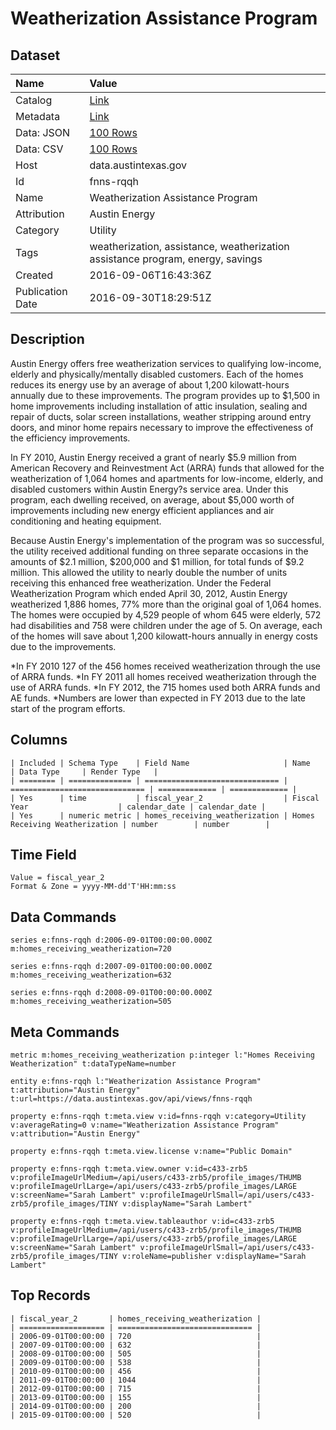 # Weatherization Assistance Program

## Dataset

| Name | Value |
| :--- | :---- |
| Catalog | [Link](https://catalog.data.gov/dataset/weatherization-assistance-program) |
| Metadata | [Link](https://data.austintexas.gov/api/views/fnns-rqqh) |
| Data: JSON | [100 Rows](https://data.austintexas.gov/api/views/fnns-rqqh/rows.json?max_rows=100) |
| Data: CSV | [100 Rows](https://data.austintexas.gov/api/views/fnns-rqqh/rows.csv?max_rows=100) |
| Host | data.austintexas.gov |
| Id | fnns-rqqh |
| Name | Weatherization Assistance Program |
| Attribution | Austin Energy |
| Category | Utility |
| Tags | weatherization, assistance, weatherization assistance program, energy, savings |
| Created | 2016-09-06T16:43:36Z |
| Publication Date | 2016-09-30T18:29:51Z |

## Description

Austin Energy offers free weatherization services to qualifying low-income, elderly and physically/mentally disabled customers. Each of the homes reduces its energy use by an average of about 1,200 kilowatt-hours annually due to these improvements. The program provides up to $1,500 in home improvements including installation of attic insulation, sealing and repair of ducts, solar screen installations, weather stripping around entry doors, and minor home repairs necessary to improve the effectiveness of the efficiency improvements.

In FY 2010, Austin Energy received a grant of nearly $5.9 million from American Recovery and Reinvestment Act (ARRA) funds that allowed for the weatherization of 1,064 homes and apartments for low-income, elderly, and disabled customers within Austin Energy?s service area. Under this program, each dwelling received, on average, about $5,000 worth of improvements including new energy efficient appliances and air conditioning and heating equipment.

Because Austin Energy's implementation of the program was so successful, the utility received additional funding on three separate occasions in the amounts of $2.1 million, $200,000 and $1 million, for total funds of $9.2 million. This allowed the utility to nearly double the number of units receiving this enhanced free weatherization. 
Under the Federal Weatherization Program which ended April 30, 2012, Austin Energy weatherized  1,886 homes, 77% more than the original goal of 1,064 homes. The homes were occupied by 4,529 people of whom 645 were elderly, 572 had disabilities and 758 were children under the age of 5. On average, each of the homes will save about 1,200 kilowatt-hours annually in energy costs due to the improvements.

*In FY 2010 127 of the 456 homes received weatherization through the use of ARRA funds. 
*In FY 2011 all homes received weatherization through the use of ARRA funds. 
*In FY 2012, the 715 homes used both ARRA funds and AE funds.
*Numbers are lower than expected in FY 2013 due to the late start of the program efforts.

## Columns

```ls
| Included | Schema Type    | Field Name                     | Name                           | Data Type     | Render Type   |
| ======== | ============== | ============================== | ============================== | ============= | ============= |
| Yes      | time           | fiscal_year_2                  | Fiscal Year                    | calendar_date | calendar_date |
| Yes      | numeric metric | homes_receiving_weatherization | Homes Receiving Weatherization | number        | number        |
```

## Time Field

```ls
Value = fiscal_year_2
Format & Zone = yyyy-MM-dd'T'HH:mm:ss
```

## Data Commands

```ls
series e:fnns-rqqh d:2006-09-01T00:00:00.000Z m:homes_receiving_weatherization=720

series e:fnns-rqqh d:2007-09-01T00:00:00.000Z m:homes_receiving_weatherization=632

series e:fnns-rqqh d:2008-09-01T00:00:00.000Z m:homes_receiving_weatherization=505
```

## Meta Commands

```ls
metric m:homes_receiving_weatherization p:integer l:"Homes Receiving Weatherization" t:dataTypeName=number

entity e:fnns-rqqh l:"Weatherization Assistance Program" t:attribution="Austin Energy" t:url=https://data.austintexas.gov/api/views/fnns-rqqh

property e:fnns-rqqh t:meta.view v:id=fnns-rqqh v:category=Utility v:averageRating=0 v:name="Weatherization Assistance Program" v:attribution="Austin Energy"

property e:fnns-rqqh t:meta.view.license v:name="Public Domain"

property e:fnns-rqqh t:meta.view.owner v:id=c433-zrb5 v:profileImageUrlMedium=/api/users/c433-zrb5/profile_images/THUMB v:profileImageUrlLarge=/api/users/c433-zrb5/profile_images/LARGE v:screenName="Sarah Lambert" v:profileImageUrlSmall=/api/users/c433-zrb5/profile_images/TINY v:displayName="Sarah Lambert"

property e:fnns-rqqh t:meta.view.tableauthor v:id=c433-zrb5 v:profileImageUrlMedium=/api/users/c433-zrb5/profile_images/THUMB v:profileImageUrlLarge=/api/users/c433-zrb5/profile_images/LARGE v:screenName="Sarah Lambert" v:profileImageUrlSmall=/api/users/c433-zrb5/profile_images/TINY v:roleName=publisher v:displayName="Sarah Lambert"
```

## Top Records

```ls
| fiscal_year_2       | homes_receiving_weatherization | 
| =================== | ============================== | 
| 2006-09-01T00:00:00 | 720                            | 
| 2007-09-01T00:00:00 | 632                            | 
| 2008-09-01T00:00:00 | 505                            | 
| 2009-09-01T00:00:00 | 538                            | 
| 2010-09-01T00:00:00 | 456                            | 
| 2011-09-01T00:00:00 | 1044                           | 
| 2012-09-01T00:00:00 | 715                            | 
| 2013-09-01T00:00:00 | 155                            | 
| 2014-09-01T00:00:00 | 200                            | 
| 2015-09-01T00:00:00 | 520                            | 
```